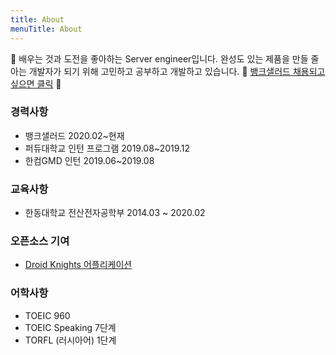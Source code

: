 ```yaml
---
title: About
menuTitle: About
---
```


:tada: 배우는 것과 도전을 좋아하는 Server engineer입니다. 완성도 있는 제품을 만들 줄 아는 개발자가 되기 위해 고민하고 공부하고 개발하고 있습니다. :tada: [뱅크샐러드 채용되고 싶으면 클릭](https://career.banksalad.com/)  :tada:

### 경력사항
- 뱅크샐러드 2020.02~현재 
- 퍼듀대학교 인턴 프로그램 2019.08~2019.12
- 한컴GMD 인턴 2019.06~2019.08

### 교육사항
- 한동대학교 전산전자공학부  2014.03 ~ 2020.02

### 오픈소스 기여
- [Droid Knights 어플리케이션](https://github.com/droidknights/DroidKnights-Festival-2019-flutter)

### 어학사항
- TOEIC 960 
- TOEIC Speaking 7단계
- TORFL (러시아어) 1단계


<br><br><br>